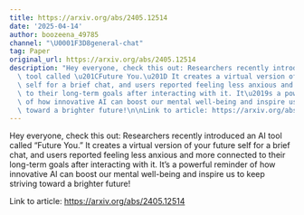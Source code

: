 ```yaml
---
title: https://arxiv.org/abs/2405.12514
date: '2025-04-14'
author: boozeena_49785
channel: "\U0001F3D8general-chat"
tag: Paper
original_url: https://arxiv.org/abs/2405.12514
description: "Hey everyone, check this out: Researchers recently introduced an AI\
  \ tool called \u201CFuture You.\u201D It creates a virtual version of your future\
  \ self for a brief chat, and users reported feeling less anxious and more connected\
  \ to their long-term goals after interacting with it. It\u2019s a powerful reminder\
  \ of how innovative AI can boost our mental well-being and inspire us to keep striving\
  \ toward a brighter future!\n\nLink to article: https://arxiv.org/abs/2405.12514"
---
```


Hey everyone, check this out: Researchers recently introduced an AI tool called “Future You.” It creates a virtual version of your future self for a brief chat, and users reported feeling less anxious and more connected to their long-term goals after interacting with it. It’s a powerful reminder of how innovative AI can boost our mental well-being and inspire us to keep striving toward a brighter future!

Link to article: https://arxiv.org/abs/2405.12514
